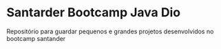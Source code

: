 # Santarder Bootcamp Java Dio
Repositório para guardar pequenos e grandes projetos desenvolvidos no bootcamp santander 
